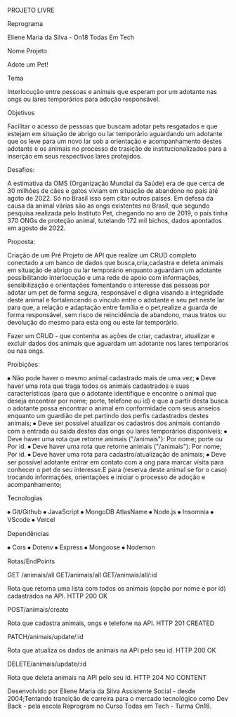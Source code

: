 PROJETO LIVRE

Reprograma

Eliene Maria da Silva - On18 Todas Em Tech

Nome Projeto

Adote um Pet!

Tema

Interlocução entre pessoas e animais que esperam por um adotante nas ongs ou lares temporários para adoção responsável.

Objetivos

 Facilitar o acesso de pessoas que buscam adotar pets resgatados e que estejam em situação de abrigo ou lar temporário aguardando um adotante que os leve para um novo lar sob a orientação e acompanhamento destes adotants e os animais no processo de trasição de institucionalizados para a inserção em seus respectivos lares protejidos.

Desafios:

A estimativa da OMS (Organização Mundial da Saúde) era de que cerca de 30 milhões de cães e gatos viviam em situação de abandono no país até agoto de 2022. Só no Brasil isso sem citar outros países. Em defesa da causa da animal várias são as ongs existentes no Brasil, que segundo pesquisa realizada pelo Instituto Pet, chegando no ano de 2019, o país tinha 370 ONGs de proteção animal, tutelando 172 mil bichos, dados apontados em agosto de 2022.

Proposta:

  Criação de um Pré Projeto de API que realize um CRUD completo conectado a um banco de dados que busca,cria,cadastra e deleta animais em situação de abrigo ou lar temporário enquanto aguardam um adotante possibilitando interlocução e uma rede de apoio com informações, sensibilização e orientações fomentando o interesse das pessoas por adotar um pet de forma segura, responsável e dígna visando a integridade deste animal e fortalencendo o vínculo entre o adotante e seu pet neste lar para que, a relação e adaptação entre família e o pet,realize a guarda de forma responsável, sem risco de reincidência de abandono, maus tratos ou devolução do mesmo para esta ong ou este lar temporário.

Fazer um CRUD - que contenha as ações de criar, cadastrar, atualizar e excluir dados dos animais que aguardam um adotante nos lares temporários ou nas ongs.

Proibições:

⦁	Não pode haver o mesmo animal cadastrado mais de uma vez;
⦁	Deve haver uma rota que traga todos os animais cadastrados e suas características (para que o adotante identifique e encontre o animal que deseja encontrar por nome; porte, telefone ou id) e que a partir desta busca o adotante possa encontrar o animal em conformidade com seus anseios enquanto um guardião de pet partindo dos perfis cadastrados destes animais;
⦁	Deve ser possível atualizar os cadastros dos animais contando com a entrada ou saída destes das ongs ou lares temporários disponíveis;
⦁	Deve haver uma rota que retorne animais ("/animais"): Por nome; porte ou  Por id.
⦁	Deve haver uma rota que retorne animais ("/animais"): Por nome; Por id.
⦁	Deve haver uma rota para cadastro/atualização de animais;
⦁	Deve ser possível adotante entrar em contato com a ong para marcar visita para conhecer o pet de seu interesse.E para (reserva deste animal se for o caso) trocando informações, orientações e iniciar o processo de adoção e acompanhamento;

Tecnologias 

⦁	Git/Github
⦁	JavaScript
⦁	MongoDB AtlasName
⦁	Node.js
⦁	Insomnia
⦁	VScode
⦁	Vercel

Dependências

⦁	Cors
⦁	Dotenv
⦁	Express
⦁	Mongoose
⦁	Nodemon

Rotas/EndPoints

GET /animais/all
GET/animais/all
GET/animais/all/:id

Rota que retorna uma lista com todos os animais (opção por nome e por id) cadastrados na API.
HTTP 200 OK

POST/animais/create

Rota que cadastra animais, ongs e telefone na API.
HTTP 201 CREATED

PATCH/animais/update/:id

Rota que atualiza os dados de animais na API pelo seu id. 
HTTP 200 OK 

DELETE/animais/update/:id

Rota que deleta animais na API pelo seu id.
HTTP 204 NO CONTENT

Desenvolvido por Eliene Maria da Silva
Assistente Social - desde 2004;Tentando transição de carreira para o mercado tecnológico como Dev Back - pela escola Reprogram no Curso Todas em Tech - Turma On18. 